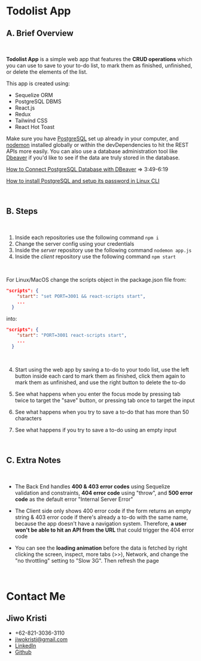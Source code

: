 # Todolist App

## A. Brief Overview

<br>

<b>Todolist App</b> is a simple web app that features the <b>CRUD operations</b> which you can use to save to your to-do list, to mark them as finished, unfinished, or delete the elements of the list.

This app is created using:

- Sequelize ORM
- PostgreSQL DBMS
- React.js
- Redux
- Tailwind CSS
- React Hot Toast

Make sure you have [PostgreSQL](https://www.postgresql.org/download/) set up already in your computer, and [nodemon](https://www.npmjs.com/package/nodemon) installed globally or within the devDependencies to hit the REST APIs more easily. You can also use a database administration tool like [Dbeaver](https://dbeaver.io/) if you'd like to see if the data are truly stored in the database.

[How to Connect PostgreSQL Database with DBeaver](https://www.youtube.com/watch?v=zYhv1Dj8Gmw&ab_channel=E-MultiSkillsDatabaseTutorials) => 3:49-6:19

[How to install PostgreSQL and setup its password in Linux CLI](https://www.youtube.com/watch?v=ayd2iEV-glY&t=252s&ab_channel=OSTechHelp)

<br>

## B. Steps

<br>

1. Inside each repositories use the following command `npm i`
2. Change the server config using your credentials
3. Inside the <i>server</i> repository use the following command `nodemon app.js`
4. Inside the <i>client</i> repository use the following command `npm start`

<br>

For Linux/MacOS change the scripts object in the package.json file from:

```json
"scripts": {
    "start": "set PORT=3001 && react-scripts start",
    ...
  }
```

into:

```json
"scripts": {
    "start": "PORT=3001 react-scripts start",
    ...
  }
```

<br>

4. Start using the web app by saving a to-do to your todo list, use the left button inside each card to mark them as finished, click them again to mark them as unfinished, and use the right button to delete the to-do

5. See what happens when you enter the focus mode by pressing tab twice to target the "save" button, or pressing tab once to target the input

6. See what happens when you try to save a to-do that has more than 50 characters

7. See what happens if you try to save a to-do using an empty input

<br>

## C. Extra Notes

<br>

- The Back End handles <b>400 & 403 error codes</b> using Sequelize validation and constraints, <b>404 error code</b> using "throw", and <b>500 error code</b> as the default error "Internal Server Error"

- The Client side only shows 400 error code if the form returns an empty string & 403 error code if there's already a to-do with the same name, because the app doesn't have a navigation system. Therefore, <b>a user won't be able to hit an API from the URL</b> that could trigger the 404 error code

- You can see the <b>loading animation</b> before the data is fetched by right clicking the screen, inspect, more tabs (>>), Network, and change the "no throttling" setting to "Slow 3G". Then refresh the page

<br>

# Contact Me

## Jiwo Kristi

- +62-821-3036-3110
- jiwokristi@gmail.com
- [LinkedIn](https://www.linkedin.com/in/jiwokristi/)
- [Github](https://github.com/jiwokristi)
